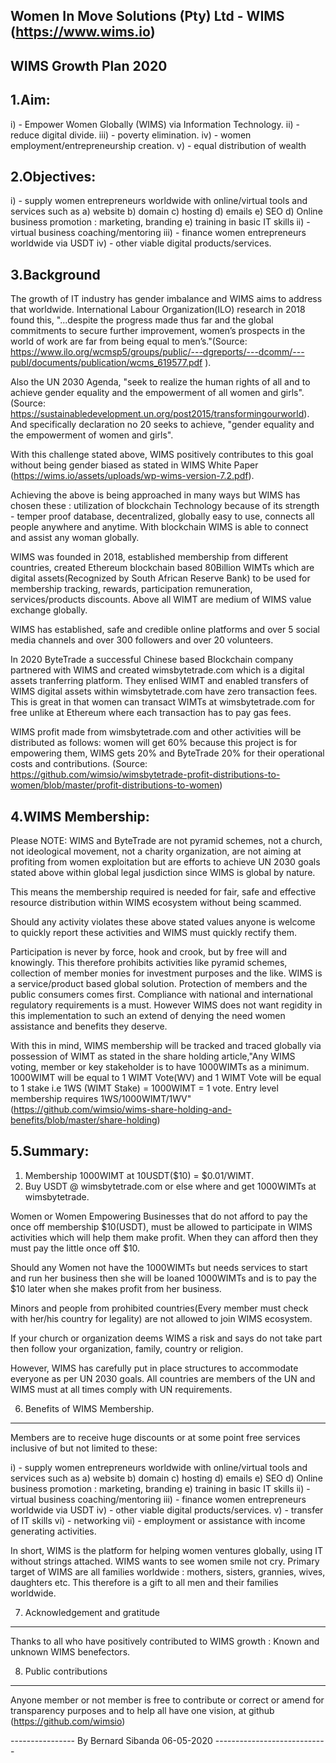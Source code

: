 Women In Move Solutions (Pty) Ltd - WIMS (https://www.wims.io)
--------------------------------------------------------------

WIMS Growth Plan 2020
---------------------

1.Aim:
------ 

i)		- Empower Women Globally (WIMS) via Information Technology.
ii)		- reduce digital divide.
iii)	- poverty elimination.
iv)		- women employment/entrepreneurship creation.
v)		- equal distribution of wealth

2.Objectives:
-------------

i)		- supply women entrepreneurs worldwide with online/virtual tools and services such as
		  a) website
		  b) domain
		  c) hosting
		  d) emails
		  e) SEO 
		  d) Online business promotion : marketing, branding
		  e) training in basic IT skills
ii)		- virtual business coaching/mentoring
iii)	- finance women entrepreneurs worldwide via USDT
iv)		- other viable digital products/services.

3.Background
------------

The growth of IT industry has gender imbalance and WIMS aims to address that worldwide. 
International Labour Organization(ILO) research in 2018 found this, "...despite the progress made thus far and the global commitments to secure further improvement,
women’s prospects in the world of work are far from being equal to men’s."(Source: https://www.ilo.org/wcmsp5/groups/public/---dgreports/---dcomm/---publ/documents/publication/wcms_619577.pdf
).

Also the UN 2030 Agenda, "seek to realize the human rights of all and to achieve gender equality and the empowerment of all women and girls".
(Source: https://sustainabledevelopment.un.org/post2015/transformingourworld). And specifically declaration no 20 
 seeks to achieve, "gender equality and the empowerment of women and girls".
 
With this challenge stated above, WIMS positively contributes to this goal without being gender biased as stated 
in WIMS White Paper (https://wims.io/assets/uploads/wp-wims-version-7.2.pdf).

Achieving the above is being approached in many ways but WIMS has chosen these :
utilization of blockchain Technology because of its strength - temper proof database, decentralized, globally
easy to use, connects all people anywhere and anytime. With blockchain WIMS is able to connect and assist any woman
globally.

WIMS was founded in 2018, established membership from different countries, created Ethereum blockchain based 
80Billion WIMTs which are digital assets(Recognized by South African Reserve Bank) to be used for membership
tracking, rewards, participation remuneration, services/products discounts. Above all WIMT are medium of 
WIMS value exchange globally.

WIMS has established, safe and credible online platforms and over 5 social media channels and over 300 followers and over
20 volunteers.

In 2020 ByteTrade a successful Chinese based Blockchain company partnered with WIMS and created wimsbytetrade.com which is a 
digital assets tranferring platform. They enlised WIMT and enabled transfers of WIMS digital assets within wimsbytetrade.com 
have zero transaction fees.
This is great in that women can transact WIMTs at wimsbytetrade.com for free unlike at Ethereum where each transaction
has to pay gas fees.

WIMS profit made from wimsbytetrade.com and other activities will be distributed as follows: women will get 60% because this 
project is for empowering them, WIMS gets 20% and ByteTrade 20% for their operational costs and contributions.
(Source: https://github.com/wimsio/wimsbytetrade-profit-distributions-to-women/blob/master/profit-distributions-to-women)

4.WIMS Membership:
------------------

Please NOTE: WIMS and ByteTrade are not pyramid schemes, not a church, not ideological movement, not a charity organization, are not aiming at profiting 
from women exploitation but are efforts to achieve UN 2030 goals stated above within global legal jusdiction since WIMS is 
global by nature.

This means the membership required is needed for fair, safe and effective resource distribution within WIMS ecosystem without being scammed.

Should any activity violates these above stated values anyone is welcome to quickly report these activities and WIMS must 
quickly rectify them.

Participation is never by force, hook and crook, but by free will and knowingly. This therefore prohibits 
activities like pyramid schemes, collection of member monies for investment purposes and the like. WIMS is a service/product
based global solution. Protection of members and the public consumers comes first. Compliance with national and international
regulatory requirements is a must. However WIMS does not want regidity in this implementation to such an extend of 
denying the need women assistance and benefits they deserve.

With this in mind, WIMS membership will be tracked and traced globally via possession of WIMT as stated in the share holding 
article,"Any WIMS voting, member or key stakeholder is to have 1000WIMTs as a minimum. 1000WIMT  will be equal to 1 WIMT Vote(WV) 
and 1 WIMT Vote will be equal to 1 stake i.e 1WS (WIMT Stake) = 1000WIMT = 1 vote. Entry level membership requires 1WS/1000WIMT/1WV"(https://github.com/wimsio/wims-share-holding-and-benefits/blob/master/share-holding)

5.Summary:
----------

1. Membership 1000WIMT at 10USDT($10) = $0.01/WIMT.
2. Buy  USDT @ wimsbytetrade.com or else where and get 1000WIMTs at wimsbytetrade.

Women or Women Empowering Businesses that do not afford to pay the once off membership $10(USDT), must be allowed to participate in WIMS activities which will help them make profit. When they can afford then they must pay the little once off $10.

Should any Women not have the 1000WIMTs but needs services to start and run her business then she will be loaned 1000WIMTs 
and is to pay the $10 later when she makes profit from her business.

Minors and people from prohibited countries(Every member must check with her/his country for legality) are not allowed to join WIMS ecosystem.

If your church or organization deems WIMS a risk and says do not take part then follow your organization, family, country or religion.

However, WIMS has carefully put in place structures to accommodate everyone as per UN 2030 goals. All countries are 
members of the UN and WIMS must at all times comply with UN requirements.

6. Benefits of WIMS Membership.
-------------------------------

Members are to receive huge discounts or at some point free services inclusive of but not limited to these:

i)		- supply women entrepreneurs worldwide with online/virtual tools and services such as
		  a) website
		  b) domain
		  c) hosting
		  d) emails
		  e) SEO 
		  d) Online business promotion : marketing, branding
		  e) training in basic IT skills
ii)		- virtual business coaching/mentoring
iii)	- finance women entrepreneurs worldwide via USDT
iv)		- other viable digital products/services.
v)		- transfer of IT skills
vi)		- networking
vii)	- employment or assistance with income generating activities.

In short, WIMS is the platform for helping women ventures globally, using IT without strings attached. WIMS wants to 
see women smile not cry. Primary target of WIMS are all families worldwide : mothers, sisters, grannies, wives, daughters etc.
This therefore is a gift to all men and their families worldwide.

7. Acknowledgement and gratitude
--------------------------------

Thanks to all who have positively contributed to WIMS growth : Known and unknown WIMS benefectors.

8. Public contributions
------------------------

Anyone member or not member is free to contribute or correct or amend for transparency purposes and to help 
all have one vision, at github (https://github.com/wimsio)

---------------- By Bernard Sibanda 06-05-2020 ----------------------------
